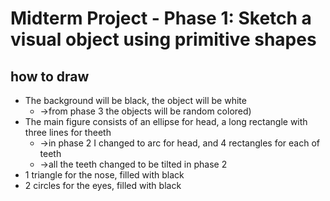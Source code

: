 # Midterm Project - Phase 1: Sketch a visual object using primitive shapes

## how to draw

- The background will be black, the object will be white 
    - ->from phase 3 the objects will be random colored)
- The main figure consists of an ellipse for head, a long rectangle with three lines for theeth
    - ->in phase 2 I changed to arc for head, and 4 rectangles for each of teeth
    - ->all the teeth changed to be tilted in phase 2
- 1 triangle for the nose, filled with black
- 2 circles for the eyes, filled with black